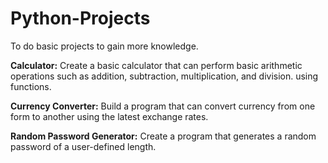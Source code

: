 # Python-Projects

To do basic projects to gain more knowledge.

**Calculator:**
Create a basic calculator that can perform basic arithmetic operations such as addition, subtraction, multiplication, and division. using functions.

**Currency Converter:**
Build a program that can convert currency from one form to another using the latest exchange rates.

**Random Password Generator:**
Create a program that generates a random password of a user-defined length.
